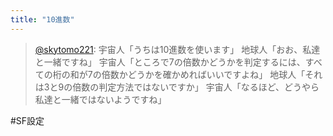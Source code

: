 ```yaml
---
title: "10進数"
---
```


> [@skytomo221](https://twitter.com/skytomo221/status/1684398205335658496?s=20): 宇宙人「うちは10進数を使います」
> 地球人「おお、私達と一緒ですね」
> 宇宙人「ところで7の倍数かどうかを判定するには、すべての桁の和が7の倍数かどうかを確かめればいいですよね」
> 地球人「それは3と9の倍数の判定方法ではないですか」
> 宇宙人「なるほど、どうやら私達と一緒ではないようですね」

#SF設定
